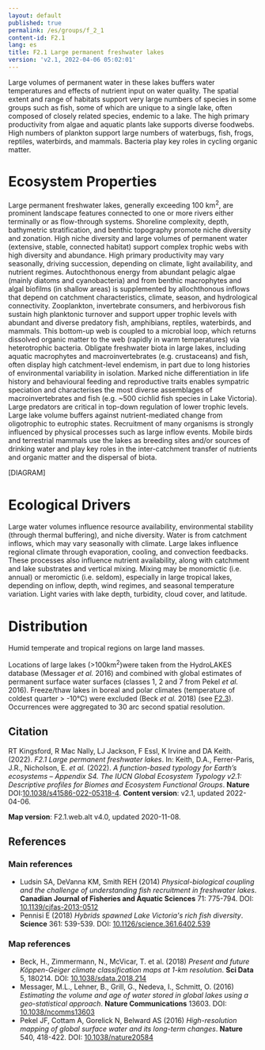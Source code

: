 ```yaml
---
layout: default
published: true
permalink: /es/groups/f_2_1
content-id: F2.1
lang: es
title: F2.1 Large permanent freshwater lakes
version: 'v2.1, 2022-04-06 05:02:01'
---
```


Large volumes of permanent water in these lakes buffers water temperatures and effects of nutrient input on water quality. The spatial extent and range of habitats support very large numbers of species in some groups such as fish, some of which are unique to a single lake, often composed of closely related species, endemic to a lake. The high primary productivity from algae and aquatic plants lake supports diverse foodwebs. High numbers of plankton support large numbers of waterbugs, fish, frogs, reptiles, waterbirds, and mammals. Bacteria play key roles in cycling organic matter.

# Ecosystem Properties
 
Large permanent freshwater lakes, generally exceeding 100 km<sup>2</sup>, are prominent landscape features connected to one or more rivers either terminally or as flow-through systems. Shoreline complexity, depth, bathymetric stratification, and benthic topography promote niche diversity and zonation. High niche diversity and large volumes of permanent water (extensive, stable, connected habitat) support complex trophic webs with high diversity and abundance. High primary productivity may vary seasonally, driving succession, depending on climate, light availability, and nutrient regimes. Autochthonous energy from abundant pelagic algae (mainly diatoms and cyanobacteria) and from benthic macrophytes and algal biofilms (in shallow areas) is supplemented by allochthonous inflows that depend on catchment characteristics, climate, season, and hydrological connectivity. Zooplankton, invertebrate consumers, and herbivorous fish sustain high planktonic turnover and support upper trophic levels with abundant and diverse predatory fish, amphibians, reptiles, waterbirds, and mammals. This bottom-up web is coupled to a microbial loop, which returns dissolved organic matter to the web (rapidly in warm temperatures) via heterotrophic bacteria. Obligate freshwater biota in large lakes, including aquatic macrophytes and macroinvertebrates (e.g. crustaceans) and fish, often display high catchment-level endemism, in part due to long histories of environmental variability in isolation. Marked niche differentiation in life history and behavioural feeding and reproductive traits enables sympatric speciation and characterises the most diverse assemblages of macroinvertebrates and fish (e.g. ~500 cichlid fish species in Lake Victoria). Large predators are critical in top-down regulation of lower trophic levels. Large lake volume buffers against nutrient-mediated change from oligotrophic to eutrophic states. Recruitment of many organisms is strongly influenced by physical processes such as large inflow events. Mobile birds and terrestrial mammals use the lakes as breeding sites and/or sources of drinking water and play key roles in the inter-catchment transfer of nutrients and organic matter and the dispersal of biota.

[DIAGRAM]

# Ecological Drivers
 
Large water volumes influence resource availability, environmental stability (through thermal buffering), and niche diversity. Water is from catchment inflows, which may vary seasonally with climate. Large lakes influence regional climate through evaporation, cooling, and convection feedbacks. These processes also influence nutrient availability, along with catchment and lake substrates and vertical mixing. Mixing may be monomictic (i.e. annual) or meromictic (i.e. seldom), especially in large tropical lakes, depending on inflow, depth, wind regimes, and seasonal temperature variation. Light varies with lake depth, turbidity, cloud cover, and latitude.
 
# Distribution
 
Humid temperate and tropical regions on large land masses.

Locations of large lakes (>100km<sup>2</sup>)were taken from the HydroLAKES database (Messager _et al._ 2016) and combined with global estimates of permanent surface water surfaces (classes 1, 2 and 7 from Pekel _et al._ 2016). Freeze/thaw lakes in boreal and polar climates (temperature of coldest quarter > -10°C) were excluded (Beck _et al._ 2018) (see [F2.3](/explore/groups/F2.3)). Occurrences were aggregated to 30 arc second spatial resolution.

## Citation

RT Kingsford, R Mac Nally, LJ Jackson, F Essl, K Irvine and DA Keith. (2022). *F2.1 Large permanent freshwater lakes*. In: Keith, D.A., Ferrer-Paris, J.R., Nicholson, E. *et al.* (2022). *A function-based typology for Earth’s ecosystems – Appendix S4. The IUCN Global Ecosystem Typology v2.1: Descriptive profiles for Biomes and Ecosystem Functional Groups*. **Nature** DOI:[10.1038/s41586-022-05318-4](https://doi.org/10.1038/s41586-022-05318-4).
**Content version**: v2.1, updated 2022-04-06.

**Map version**: F2.1.web.alt v4.0, updated 2020-11-08.

## References

### Main references
* Ludsin SA, DeVanna KM, Smith REH  (2014) *Physical-biological coupling and the challenge of understanding fish recruitment in freshwater lakes*. **Canadian Journal of Fisheries and Aquatic Sciences** 71: 775-794. DOI: [10.1139/cjfas-2013-0512](http://doi.org/10.1139/cjfas-2013-0512)
* Pennisi E  (2018) *Hybrids spawned Lake Victoria's rich fish diversity*. **Science** 361: 539-539. DOI: [10.1126/science.361.6402.539](http://doi.org/10.1126/science.361.6402.539)

### Map references
* Beck, H., Zimmermann, N., McVicar, T. et al. (2018) *Present and future Köppen-Geiger climate classification maps at 1-km resolution*. **Sci Data** 5, 180214. DOI: [10.1038/sdata.2018.214](http://doi.org/10.1038/sdata.2018.214)
* Messager, M.L., Lehner, B., Grill, G., Nedeva, I., Schmitt, O.  (2016) *Estimating the volume and age of water stored in global lakes using a geo-statistical approach*. **Nature Communications** 13603. DOI: [10.1038/ncomms13603](http://doi.org/10.1038/ncomms13603)
* Pekel JF, Cottam A, Gorelick N, Belward AS (2016) *High-resolution mapping of global surface water and its long-term changes*. **Nature** 540, 418-422. DOI: [10.1038/nature20584](http://doi.org/10.1038/nature20584)
